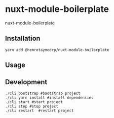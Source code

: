 # nuxt-module-boilerplate
nuxt-module-boilerplate

## Installation
```shell
yarn add @henrotaymcorp/nuxt-module-boilerplate
```

## Usage
<!-- @TODO -->

## Development
```shell
./cli bootstrap #bootstrap project
./cli yarn install #install dependencies
./cli start #start project
./cli stop #stop project
./cli restart  #restart project
```